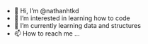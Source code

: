 - 👋 Hi, I’m @nathanhtkd
- 👀 I’m interested in learning how to code
- 🌱 I’m currently learning data and structures
- 📫 How to reach me ...

<!---
nathanhtkd/nathanhtkd is a ✨ special ✨ repository because its `README.md` (this file) appears on your GitHub profile.
You can click the Preview link to take a look at your changes.
--->
